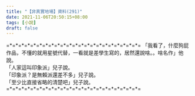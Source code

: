 ```yaml
---
title: "【非真實地場】資料(291)"
date: 2021-11-06T20:50:15+08:00
tags: [小說]
draft: false
---
```


=\*=\*=\*=\*=\*=\*=\*=\*=\*=\*=\*=\*=\*=\*=\*=\*=\*=\*=\*=\*=\*=\*= 
「我看了，什麼狗屁作品，不懂的就用星號代替，一看就是差學生寫的，居然還說啥。。啥名作」他說。   
「人家這叫印象派」兒子說。         
「印象派？是無賴派還差不多」兒子說。      
「至少比直接省略的清楚吧」兒子說。      
=\*=\*=\*=\*=\*=\*=\*=\*=\*=\*=\*=\*=\*=\*=\*=\*=\*=\*=\*=\*=\*=\*=  